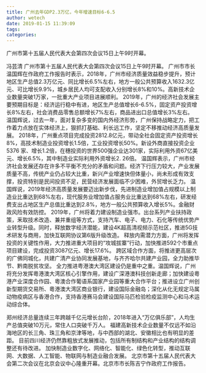 ```yaml
---
title: 广州去年GDP2.3万亿，今年增速目标6-6.5
author: wetech
date: 2019-01-15 11:39:09
tags: 
categories: 
---
```

广州市第十五届人民代表大会第四次会议15日上午9时开幕。
<!-- more -->
冯芸清
广州市第十五届人民代表大会第四次会议15日上午9时开幕。
广州市市长温国辉在作政府工作报告时表示，2018年，广州市经济质量效益稳步提升，预计地区生产总值2.3万亿元、同比增长6.5%左右，地方一般公共预算收入1632.3亿元、可比增长9.9%，城乡居民人均可支配收入分别增长8%和10%。高新技术企业数量突破1万家，一批重大产业项目进展顺利。
2019年，广州的经济社会发展主要预期目标是：经济运行稳中有进，地区生产总值增长6-6.5%，固定资产投资增长8%左右，社会消费品零售总额增长7%左右，商品进出口总值增长3%左右。
温国辉说，过去一年，面对复杂多变的国内外经济形势，广州保持战略定力，把工作着力点放在实体经济上，狠抓打基础、利长远工作，坚定不移推动经济高质量发展。
2018年，广州重点项目完成投资2812.8亿元，带动全社会固定资产投资增长8%，高技术制造业投资增长1.5倍，工业投资增长50%。新设外商直接投资企业5376 家、增长1.2倍，在穗投资的世界500强企业达301家，实际利用外资67亿美元、增长6.5%，其中制造业实际利用外资增长2. 26倍。
温国辉表示，广州市经济社会发展还存在许多不平衡不充分的矛盾和问题。经济下行压力较大，产业发展质量不高，传统产业仍占较大比重，新兴产业增速快但体量小，尚未形成有效支撑，投资特别是民间投资不足，民营经济发展面临不少困难，外贸增长乏力。
温国辉说，2019年经济高质量发展要迈出新步伐，先进制造业增加值占规模以上制造业比重达到68%左右，现代服务业增加值占服务业比重达到68%左右，研发经费支出占地区生产总值比重达到2.8%，地方一般公共预算收入增长5%。金融财政风险有效防控。
2019年，广州将着力建设制造业强市。出台系列产业扶持政策，釆取技术改造、兼并重组等方式，支持汽车、电子、电力、石化等传统优势产业转型升级。同时，释放数字经济潜能，建设4K超高清视频示范社区，推进5G技术研发与商用，加快互联网协议第6版升级改造。
释放内需潜力方面，广州将发挥投资的关键性作用，大力推进重大项目的“攻城拔寨”行动，加快推进592个市重点项目建设，完成投资3087亿元、增长17.6%。
跨区域合作方面，将推进更高层次的广佛同城化，共建广清产业协同发展基地，与齐齐哈尔共建产业园，全力助推毕节、黔南脱贫攻坚。
全力推进粤港澳大湾区建设仍是重中之重。温国辉说，广州将充分发挥粵港澳大湾区核心引擎作用，建设广深港澳科技创新走廊；加快建设粵港产业深度合作园、粵澳合作葡语系国家产业园等重大合作平台；推进设立广州创新型期货交易所、粵港澳大湾区商业银行，建设国际金融岛；深化从化无规定马属动物疫病区与香港合作，支持香港赛马会建设国际马匹检验检疫监测中心和马术运动综合体。
 
 
郑州经济总量连续三年跨越千亿元增长台阶，2018年进入“万亿俱乐部”，人均生产总值突破10万元，常住人口突破千万人。
福建高新技术企业数量不仅远不如沿海地区的长三角、珠三角和京津等地，与中西部的湖北、安徽相比也有明显的差距。
目前四川经济仍然靠粗放式发展推动，包括所有制结构和产业结构的结构调整还有待改进。
加快制造业数字化、网络化、智能化、绿色化转型，推动互联网、大数据、人工智能、物联网与制造业融合发展。
北京市第十五届人民代表大会第二次会议在北京会议中心隆重开幕。北京市市长陈吉宁作政府工作报告。
